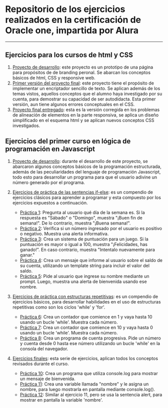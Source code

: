 # Repositorio de los ejercicios realizados en la certificación de Oracle one, impartida por Alura
---
## Ejercicios para los cursos de html y CSS 

1. [Proyecto de desarrollo](https://github.com/esassu1977/Certificacion-alura/tree/main/HTML_CSS/Proyecto_1): este proyecto es un prototipo de una página para propósitos de de branding peronal. Se abarcan los conceptos básicos de html, CSS y responsive web.
2. [Primer versión del proyecto final](https://github.com/esassu1977/Certificacion-alura/tree/main/HTML_CSS/Proyecto_final): este proyecto tiene el propósito de implementar un encriptador sencillo de texto. Se aplican además de los temas vistos, aquellos conceptos que el alumno haya investigado por su cuenta, para demostrar su capacidad de ser autodidacta. Esta primer versión, aun tiene algunos errores conceptuales en el CSS.
3. [Proyecto final entregado](https://github.com/esassu1977/Certificacion-alura/tree/main/HTML_CSS/Proyecto_final%202): esta es la versión corregida en los problemas de alineación de elementos en la parte responsiva, se aplica un diseño simplificado en el esquema html y se aplican nuevos conceptos CSS investigados.

## Ejercicios del primer curso en lógica de programación en Javascript

1. [Proyecto de desarrollo](https://github.com/esassu1977/Certificacion-alura/blob/main/L%C3%B3gica%20de%20programaci%C3%B3n/2034-logica-programacion-1-Aula2/app.js): durante el desarrollo de este proyecto, se abarcaron algunos conceptos básicos de la programación estructurada, además de las peculiaridades del lenguaje de programación Javascript, todo esto para desarrollar un programa para que el usuario adivine un número generado por el programa.
2. [Ejercicios de práctica de las sentencias if-else](https://github.com/esassu1977/Certificacion-alura/tree/main/L%C3%B3gica%20de%20programaci%C3%B3n/Ejercicios/if-else): es un compendio de ejercicios clásicos para aprender a programar y esta compuesto por los ejercicios expuestos a continuación.
    * [Práctica 1](https://github.com/esassu1977/Certificacion-alura/tree/main/L%C3%B3gica%20de%20programaci%C3%B3n/Ejercicios/if-else/Pr%C3%A1ctica_1): Pregunta al usuario qué día de la semana es. Si la respuesta es "Sábado" o "Domingo", muestra "¡Buen fin de semana!". De lo contrario, muestra "¡Buena semana!".        
    * [Práctica 2](https://github.com/esassu1977/Certificacion-alura/tree/main/L%C3%B3gica%20de%20programaci%C3%B3n/Ejercicios/if-else/Pr%C3%A1ctica_2): Verifica si un número ingresado por el usuario es positivo o negativo. Muestra una alerta informativa.
    * [Práctica 3](https://github.com/esassu1977/Certificacion-alura/tree/main/L%C3%B3gica%20de%20programaci%C3%B3n/Ejercicios/if-else/Pr%C3%A1ctica_3): Crea un sistema de puntuación para un juego. Si la puntuación es mayor o igual a 100, muestra "¡Felicidades, has ganado!". En caso contrario, muestra "Intentalo nuevamente para ganar."
    * [Práctica 4](https://github.com/esassu1977/Certificacion-alura/tree/main/L%C3%B3gica%20de%20programaci%C3%B3n/Ejercicios/if-else/Pr%C3%A1ctica_4): Crea un mensaje que informe al usuario sobre el saldo de su cuenta, utilizando un template string para incluir el valor del saldo.
    * [Práctica 5](https://github.com/esassu1977/Certificacion-alura/tree/main/L%C3%B3gica%20de%20programaci%C3%B3n/Ejercicios/if-else/Pr%C3%A1ctica_5): Pide al usuario que ingrese su nombre mediante un prompt. Luego, muestra una alerta de bienvenida usando ese nombre.

3. [Ejercicios de práctica con estructuras repetitivas](https://github.com/esassu1977/Certificacion-alura/tree/main/L%C3%B3gica%20de%20programaci%C3%B3n/Ejercicios/While): es un compendio de ejercicios básicos, para desarrollar habilidades en el uso de estructuras repetitivas como son los ciclos 'while' y 'for'.
   * [Práctica 6](https://github.com/esassu1977/Certificacion-alura/tree/main/L%C3%B3gica%20de%20programaci%C3%B3n/Ejercicios/While/Pr%C3%A1ctica_6): Crea un contador que comience en 1 y vaya hasta 10 usando un bucle 'while'. Muestra cada número.
   * [Práctica 7](https://github.com/esassu1977/Certificacion-alura/tree/main/L%C3%B3gica%20de%20programaci%C3%B3n/Ejercicios/While/Pr%C3%A1ctica_7): Crea un contador que comience en 10 y vaya hasta 0 usando un bucle 'while'. Muestra cada número.
   * [Práctica 8](https://github.com/esassu1977/Certificacion-alura/tree/main/L%C3%B3gica%20de%20programaci%C3%B3n/Ejercicios/While/Pr%C3%A1ctica_8): Crea un programa de cuenta progresiva. Pide un número y cuenta desde 0 hasta ese número utilizando un bucle 'while' en la consola del navegador.

4. [Ejercicios finales](https://github.com/esassu1977/Certificacion-alura/tree/main/L%C3%B3gica%20de%20programaci%C3%B3n/Ejercicios/Ejercicios%20finales): esta serie de ejercicios, aplican todos los conceptos revisados durante el curso.
   * [Práctica 10](https://github.com/esassu1977/Certificacion-alura/tree/main/L%C3%B3gica%20de%20programaci%C3%B3n/Ejercicios/Ejercicios%20finales/Pr%C3%A1ctica_10): Crea un programa que utiliza console.log para mostrar un mensaje de bienvenida.
   * [Práctica 11](https://github.com/esassu1977/Certificacion-alura/tree/main/L%C3%B3gica%20de%20programaci%C3%B3n/Ejercicios/Ejercicios%20finales/Pr%C3%A1ctica_11): Crea una variable llamada "nombre" y le asígna un nombre, para luego mostrarla en pantalla mediante console.log().
   * [Práctica 12](https://github.com/esassu1977/Certificacion-alura/tree/main/L%C3%B3gica%20de%20programaci%C3%B3n/Ejercicios/Ejercicios%20finales/Pr%C3%A1ctica_12): Similar al ejercicio 11, pero se usa la sentencia alert, para mostrar en pantalla la variable 'nombre'.
